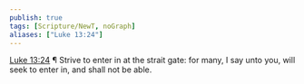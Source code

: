 ```yaml
---
publish: true
tags: [Scripture/NewT, noGraph]
aliases: ["Luke 13:24"]
---
```

[Luke 13:24](https://churchofjesuschrist.org/study/scriptures/nt/luke/13?lang=eng&id=p24#p24) ¶ Strive to enter in at the strait gate: for many, I say unto you, will seek to enter in, and shall not be able.
